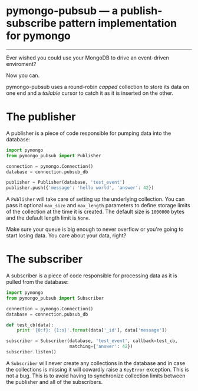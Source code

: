 pymongo-pubsub — a publish-subscribe pattern implementation for pymongo
=======================================================================

------

Ever wished you could use your MongoDB to drive an event-driven enviroment?

Now you can.

pymongo-pubsub uses a round-robin *capped* collection to store its data on one
end and a *tailable* cursor to catch it as it is inserted on the other.

The publisher
=============

A publisher is a piece of code responsible for pumping data into the database:


```python
import pymongo
from pymongo_pubsub import Publisher

connection = pymongo.Connection()
database = connection.pubsub_db

publisher = Publisher(database, 'test_event')
publisher.push({'message': 'hello world', 'answer': 42})
```

A `Publisher` will take care of setting up the underlying collection. You can
pass it optional `max_size` and `max_length` parameters to define storage
limits of the collection at the time it is created. The default size is
`1000000` bytes and the default length limit is `None`.

Make sure your queue is big enough to never overflow or you're going to start
losing data. You care about your data, right?

The subscriber
==============

A subscriber is a piece of code responsible for processing data as it is pulled
from the database:

```python
import pymongo
from pymongo_pubsub import Subscriber

connection = pymongo.Connection()
database = connection.pubsub_db

def test_cb(data):
    print '{0:f}: {1:s}'.format(data['_id'], data['message'])

subscriber = Subscriber(database, 'test_event', callback=test_cb,
                        matching={'answer': 42})
subscriber.listen()
```

A `Subscriber` will never create any collections in the database and in case
the collections is missing it will cowardly raise a `KeyError` exception.
This is not a bug. This is to avoid having to synchronize collection limits
between the publisher and all of the subscribers.
